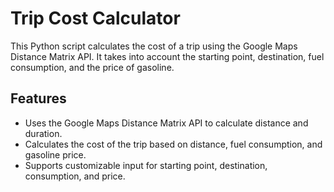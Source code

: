 # Trip Cost Calculator

This Python script calculates the cost of a trip using the Google Maps Distance Matrix API. It takes into account the starting point, destination, fuel consumption, and the price of gasoline.

## Features

- Uses the Google Maps Distance Matrix API to calculate distance and duration.
- Calculates the cost of the trip based on distance, fuel consumption, and gasoline price.
- Supports customizable input for starting point, destination, consumption, and price.
